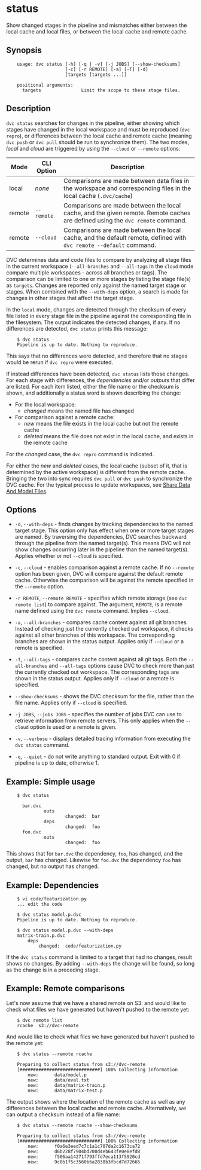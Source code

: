# status

Show changed stages in the pipeline and mismatches either between the local
cache and local files, or between the local cache and remote cache.

## Synopsis

```usage
    usage: dvc status [-h] [-q | -v] [-j JOBS] [--show-checksums]
                      [-c] [-r REMOTE] [-a] [-T] [-d]
                      [targets [targets ...]]

    positional arguments:
      targets               Limit the scope to these stage files.
```

## Description

`dvc status` searches for changes in the pipeline, either showing which stages
have changed in the local workspace and must be reproduced (`dvc repro`), or
differences between the local cache and remote cache (meaning `dvc push` or `dvc
pull` should be run to synchronize them). The two modes, _local_ and _cloud_ are
triggered by using the `--cloud` or `--remote` options:

Mode   | CLI Option | Description
-------|------------|----------------------------------
local  | _none_     | Comparisons are made between data files in the workspace and corresponding files in the local cache (`.dvc/cache`)
remote | `--remote`  | Comparisons are made between the local cache, and the given remote. Remote caches are defined using the `dvc remote` command.
remote | `--cloud`  | Comparisons are made between the local cache, and the default remote, defined with `dvc remote --default` command.


DVC determines data and code files to compare by analyzing all stage files in
the current workspace (`--all-branches` and `--all-tags` in the `cloud` mode
compare multiple workspaces - across all branches or tags). The comparison can
be limited to one or more stages by listing the stage file(s) as `targets`.
Changes are reported only against the named target stage or stages. When
combined with the `--with-deps` option, a search is made for changes in other
stages that affect the target stage.

In the `local` mode, changes are detected through the checksum of every file
listed in every stage file in the pipeline against the corresponding file in the
filesystem. The output indicates the detected changes, if any. If no
differences are detected, `dvc status` prints this message:

```dvc
    $ dvc status
    Pipeline is up to date. Nothing to reproduce.
```

This says that no differences were detected, and therefore that no stages would
be rerun if `dvc repro` were executed.

If instead differences have been detected, `dvc status` lists those changes.
For each stage with differences, the _dependencies_ and/or _outputs_ that differ
are listed. For each item listed, either the file name or the checksum is shown,
and additionally a status word is shown describing the change:

* For the local workspace:
    * _changed_ means the named file has changed
* For comparison against a remote cache:
    * _new_ means the file exists in the local cache but not the remote cache
    * _deleted_ means the file does not exist in the local cache, and exists in
      the remote cache

For the _changed_ case, the `dvc repro` command is indicated.

For either the _new_ and _deleted_ cases, the local cache (subset of it, that is
determined by the active workspace) is different from the remote cache.
Bringing the two into sync requires `dvc pull` or `dvc push` to synchronize the
DVC cache. For the typical process to update workspaces, see [Share Data And
Model Files](/doc/use-cases/share-data-and-model-files).

## Options

* `-d`, `--with-deps` - finds changes by tracking dependencies to the named
  target stage. This option only has effect when one or more target stages are
  named. By traversing the dependencies, DVC searches backward through the
  pipeline from the named target(s). This means DVC will not show changes
  occurring later in the pipeline than the named target(s). Applies whether or
  not `--cloud` is specified.

* `-c`, `--cloud` - enables comparison against a remote cache. If no `--remote`
  option has been given, DVC will compare against the default remote cache.
  Otherwise the comparison will be against the remote specified in the
  `--remote` option.

* `-r REMOTE`, `--remote REMOTE` - specifies which remote storage (see
  `dvc remote list`) to compare against. The argument, `REMOTE`, is a remote
  name defined using the `dvc remote` command. Implies `--cloud`.

* `-a`, `--all-branches` - compares cache content against all git branches.
  Instead of checking just the currently checked out workspace, it checks
  against all other branches of this workspace. The corresponding branches are
  shown in the status output. Applies only if `--cloud` or a remote is
  specified.

* `-T`, `--all-tags` - compares cache content against all git tags. Both the
  `--all-branches` and `--all-tags` options cause DVC to check more than just
  the currently checked out workspace. The corresponding tags are shown in the
  status output. Applies only if `--cloud` or a remote is specified.

* `--show-checksums` - shows the DVC checksum for the file, rather than the file
  name. Applies only if `--cloud` is specified.

* `-j JOBS`, `--jobs JOBS` - specifies the number of jobs DVC can use to
  retrieve information from remote servers. This only applies when the
  `--cloud` option is used or a remote is given.

* `-v`, `--verbose` - displays detailed tracing information from executing the
  `dvc status` command.

* `-q`, `--quiet` - do not write anything to standard output. Exit with 0 if
  pipeline is up to date, otherwise 1.

## Example: Simple usage

```dvc
    $ dvc status

      bar.dvc
              outs
                      changed:  bar
              deps
                      changed:  foo
      foo.dvc
              outs
                      changed:  foo
```

This shows that for `bar.dvc` the dependency, `foo`, has changed, and the
output, `bar` has changed. Likewise for `foo.dvc` the dependency `foo` has
changed, but no output has changed.

## Example: Dependencies

```dvc
    $ vi code/featurization.py
    ... edit the code
    
    $ dvc status model.p.dvc
    Pipeline is up to date. Nothing to reproduce.
    
    $ dvc status model.p.dvc --with-deps
    matrix-train.p.dvc
        deps
            changed:  code/featurization.py
```

If the `dvc status` command is limited to a target that had no changes, result
shows no changes. By adding `--with-deps` the change will be found, so long as
the change is in a preceding stage.

## Example: Remote comparisons

Let's now assume that we have a shared remote on S3: and would like to check
what files we have generated but haven't pushed to the remote yet:

```dvc
    $ dvc remote list
    rcache	s3://dvc-remote
```

And would like to check what files we have generated but haven't pushed to the
remote yet:

```dvc
    $ dvc status --remote rcache

    Preparing to collect status from s3://dvc-remote
    [##############################] 100% Collecting information
        new:      data/model.p
        new:      data/eval.txt
        new:      data/matrix-train.p
        new:      data/matrix-test.p
```

The output shows where the location of the remote cache as well as any
differences between the local cache and remote cache. Alternatively, we can
output a checksum instead of a file name:

```dvc
    $ dvc status --remote rcache --show-checksums

    Preparing to collect status from s3://dvc-remote
    [##############################] 100% Collecting information
        new:      f0a6e3eed7c7c1a1c707da2c1673ca72
        new:      d6b228f7904bd200d4eb643fe0e8efd8
        new:      f506aa14271f793ffd7eca113f5920cd
        new:      9c0b1f5c3560b6a2838b3fbcd7d72665
```
